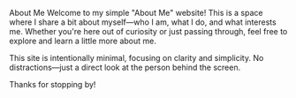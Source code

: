 About Me
Welcome to my simple "About Me" website! This is a space where I share a bit about myself—who I am, what I do, and what interests me. Whether you're here out of curiosity or just passing through, feel free to explore and learn a little more about me.

This site is intentionally minimal, focusing on clarity and simplicity. No distractions—just a direct look at the person behind the screen.

Thanks for stopping by!
